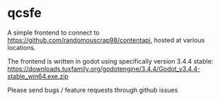 # qcsfe
A simple frontend to connect to https://github.com/randomouscrap98/contentapi, hosted at various locations.

The frontend is written in godot using specifically version 3.4.4 stable: https://downloads.tuxfamily.org/godotengine/3.4.4/Godot_v3.4.4-stable_win64.exe.zip

Please send bugs / feature requests through github issues
